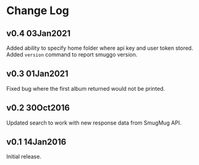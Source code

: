 # Change Log

## v0.4 03Jan2021

Added ability to specify home folder where api key and user token stored.
Added `version` command to report smuggo version.


## v0.3 01Jan2021

Fixed bug where the first album returned would not be printed.


## v0.2 30Oct2016

Updated search to work with new response data from SmugMug API.


## v0.1 14Jan2016

Initial release.
